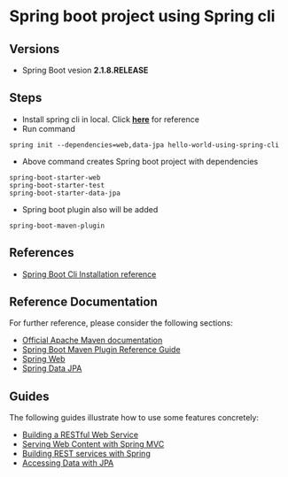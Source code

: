 # Spring boot project using Spring cli

## Versions
* Spring Boot vesion **2.1.8.RELEASE**

## Steps
* Install spring cli in local. Click **[here](https://docs.spring.io/spring-boot/docs/current/reference/html/getting-started-installing-spring-boot.html)** for reference
* Run command
```
spring init --dependencies=web,data-jpa hello-world-using-spring-cli
```
* Above command creates Spring boot project with dependencies
```
spring-boot-starter-web
spring-boot-starter-test
spring-boot-starter-data-jpa
```
* Spring boot plugin also will be added
```
spring-boot-maven-plugin
```

## References
* [Spring Boot Cli Installation reference](https://docs.spring.io/spring-boot/docs/current/reference/html/getting-started-installing-spring-boot.html)


## Reference Documentation
For further reference, please consider the following sections:

* [Official Apache Maven documentation](https://maven.apache.org/guides/index.html)
* [Spring Boot Maven Plugin Reference Guide](https://docs.spring.io/spring-boot/docs/2.1.8.RELEASE/maven-plugin/)
* [Spring Web](https://docs.spring.io/spring-boot/docs/{bootVersion}/reference/htmlsingle/#boot-features-developing-web-applications)
* [Spring Data JPA](https://docs.spring.io/spring-boot/docs/{bootVersion}/reference/htmlsingle/#boot-features-jpa-and-spring-data)

## Guides
The following guides illustrate how to use some features concretely:

* [Building a RESTful Web Service](https://spring.io/guides/gs/rest-service/)
* [Serving Web Content with Spring MVC](https://spring.io/guides/gs/serving-web-content/)
* [Building REST services with Spring](https://spring.io/guides/tutorials/bookmarks/)
* [Accessing Data with JPA](https://spring.io/guides/gs/accessing-data-jpa/)

